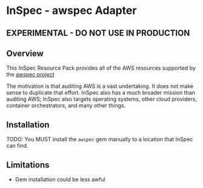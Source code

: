 # InSpec - awspec Adapter

## EXPERIMENTAL - DO NOT USE IN PRODUCTION

## Overview

This InSpec Resource Pack provides all of the AWS resources supported by the [awspec project](https://github.com/k1LoW/awspec)

The motivation is that auditing AWS is a vast undertaking. It does not make sense to duplicate that effort.  InSpec also has a much broader mission than auditing AWS; InSpec also targets operating systems, other cloud providers, container orchestrators, and many other things.

## Installation

TODO: You MUST install the `awspec` gem manually to a location that InSpec can find.

## Limitations

 * Gem installation could be less awful

